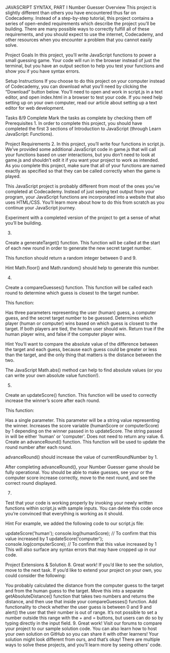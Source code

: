 JAVASCRIPT SYNTAX, PART I
Number Guesser
Overview
This project is slightly different than others you have encountered thus far on Codecademy. Instead of a step-by-step tutorial, this project contains a series of open-ended requirements which describe the project you’ll be building. There are many possible ways to correctly fulfill all of these requirements, and you should expect to use the internet, Codecademy, and other resources when you encounter a problem that you cannot easily solve.

Project Goals
In this project, you’ll write JavaScript functions to power a small guessing game. Your code will run in the browser instead of just the terminal, but you have an output section to help you test your functions and show you if you have syntax errors.

Setup Instructions
If you choose to do this project on your computer instead of Codecademy, you can download what you’ll need by clicking the “Download” button below. You’ll need to open and work in script.js in a text editor, and open index.html in a browser to test your code. If you need help setting up on your own computer, read our article about setting up a text editor for web development.

Tasks
8/9 Complete
Mark the tasks as complete by checking them off
Prerequisites
1.
In order to complete this project, you should have completed the first 3 sections of Introduction to JavaScript (through Learn JavaScript: Functions).

Project Requirements
2.
In this project, you’ll write four functions in script.js. We’ve provided some additional JavaScript code in game.js that will call your functions based on user interactions, but you don’t need to look at game.js and shouldn’t edit it if you want your project to work as intended. As you complete this project, make sure that all of your functions are named exactly as specified so that they can be called correctly when the game is played.

This JavaScript project is probably different from most of the ones you’ve completed at Codecademy. Instead of just seeing text output from your program, your JavaScript functions are incorporated into a website that also uses HTML/CSS. You’ll learn more about how to do this from scratch as you continue your JavaScript journey.

Experiment with a completed version of the project to get a sense of what you’ll be building.

3.
Create a generateTarget() function. This function will be called at the start of each new round in order to generate the new secret target number.

This function should return a random integer between 0 and 9.


Hint
Math.floor() and Math.random() should help to generate this number.

4.
Create a compareGuesses() function. This function will be called each round to determine which guess is closest to the target number.

This function:

Has three parameters representing the user (human) guess, a computer guess, and the secret target number to be guessed.
Determines which player (human or computer) wins based on which guess is closest to the target. If both players are tied, the human user should win.
Return true if the human player wins, and false if the computer player wins.

Hint
You’ll want to compare the absolute value of the difference between the target and each guess, because each guess could be greater or less than the target, and the only thing that matters is the distance between the two.

The JavaScript Math.abs() method can help to find absolute values (or you can write your own absolute value function!).

5.
Create an updateScore() function. This function will be used to correctly increase the winner’s score after each round.

This function:

Has a single parameter. This parameter will be a string value representing the winner.
Increases the score variable (humanScore or computerScore) by 1 depending on the winner passed in to updateScore. The string passed in will be either 'human' or 'computer'.
Does not need to return any value.
6.
Create an advanceRound() function. This function will be used to update the round number after each round.

advanceRound() should increase the value of currentRoundNumber by 1.

After completing advanceRound(), your Number Guesser game should be fully operational. You should be able to make guesses, see your or the computer score increase correctly, move to the next round, and see the correct round displayed.

7.
Test that your code is working properly by invoking your newly written functions within script.js with sample inputs. You can delete this code once you’re convinced that everything is working as it should.


Hint
For example, we added the following code to our script.js file:

updateScore('human');
console.log(humanScore); // To confirm that this value increased by 1
updateScore('computer');
console.log(computerScore); // To confirm that this value increased by 1
This will also surface any syntax errors that may have cropped up in our code.

Project Extensions & Solution
8.
Great work! If you’d like to see the solution, move to the next task. If you’d like to extend your project on your own, you could consider the following:

You probably calculated the distance from the computer guess to the target and from the human guess to the target. Move this into a separate getAbsoluteDistance() function that takes two numbers and returns the distance, and then use that inside your compareGuesses() function.
Add functionality to check whether the user guess is between 0 and 9 and alert() the user that their number is out of range. It’s not possible to set a number outside this range with the + and = buttons, but users can do so by typing directly in the input field.
9.
Great work! Visit our forums to compare your project to our sample solution code. You can also learn how to host your own solution on GitHub so you can share it with other learners! Your solution might look different from ours, and that’s okay! There are multiple ways to solve these projects, and you’ll learn more by seeing others’ code.